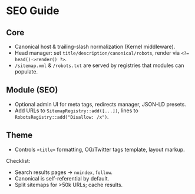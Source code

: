# SEO Guide

## Core
- Canonical host & trailing-slash normalization (Kernel middleware).
- Head manager: set `title/description/canonical/robots`, render via `<?= head()->render() ?>`.
- `/sitemap.xml` & `/robots.txt` are served by registries that modules can populate.

## Module (SEO)
- Optional admin UI for meta tags, redirects manager, JSON-LD presets.
- Add URLs to `SitemapRegistry::add([...])`, lines to `RobotsRegistry::add("Disallow: /x")`.

## Theme
- Controls `<title>` formatting, OG/Twitter tags template, layout markup.

Checklist:
- Search results pages → `noindex,follow`.
- Canonical is self-referential by default.
- Split sitemaps for >50k URLs; cache results.
